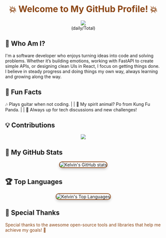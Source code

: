 <div align="center"><h1 style="font-weight:bold; color: #8B4513;">💥 Welcome to My GitHub Profile! 💥</h1></div>

<div align="center">
  <a href="https://hits.seeyoufarm.com">
    <img src="https://hits.seeyoufarm.com/api/count/incr/badge.svg?url=https%3A%2F%2Fgithub.com%2Fministerko&count_bg=%238B4513&title_bg=%23000000&icon=linux.svg&icon_color=%23E7E7E7&title=Profile+Views&edge_flat=false"/>
  </a>
  <br>(daily/Total)
</div>

## 🧠 Who Am I?

I'm a software developer who enjoys turning ideas into code and solving problems. Whether it’s building emotions, working with FastAPI to create simple APIs, or designing clean UIs in React, I focus on getting things done. I believe in steady progress and doing things my own way, always learning and growing along the way.

## 🎸 Fun Facts
🎶 Plays guitar when not coding. | | 🐼 My spirit animal? Po from Kung Fu Panda. | | 💬 Always up for tech discussions and new challenges!


## 💡 Contributions

<div align="center">
  <a href="https://git.io/streak-stats">
    <img src="https://streak-stats.demolab.com?user=ministerko&theme=gruvbox&hide_border=true&border_radius=11.5&date_format=j%20M%5B%20Y%5D&fire=8B4513&ring=8B4513&background=000000&stroke=8B4513"/>
  </a>
</div>

## 🚀 My GitHub Stats

<div align="center">
  <img src="https://github-readme-stats.vercel.app/api?username=ministerko&show_icons=true&theme=radical&icon_color=8B4513&title_color=8B4513&bg_color=000000&border_color=8B4513&text_color=8B4513" alt="Kelvin's GitHub stats" style="border-radius: 10px; border: 2px solid #8B4513; box-shadow: 0 4px 8px rgba(0,0,0,0.2);">
</div>

## 🏆 Top Languages

<div align="center">
  <img src="https://github-readme-stats.vercel.app/api/top-langs/?username=ministerko&layout=compact&theme=radical&icon_color=8B4513&title_color=8B4513&bg_color=000000&border_color=8B4513&text_color=8B4513" alt="Kelvin's Top Languages" style="border-radius: 10px; border: 2px solid #8B4513; box-shadow: 0 4px 8px rgba(0,0,0,0.2);">
</div>

## 🎨 Special Thanks

<span style="color: #8B4513;">Special thanks to the awesome open-source tools and libraries that help me achieve my goals! 🙌</span>
